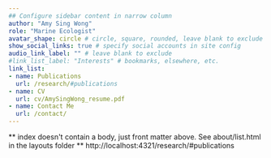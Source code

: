 ```yaml
---
## Configure sidebar content in narrow column
author: "Amy Sing Wong"
role: "Marine Ecologist"
avatar_shape: circle # circle, square, rounded, leave blank to exclude
show_social_links: true # specify social accounts in site config
audio_link_label: "" # leave blank to exclude
#link_list_label: "Interests" # bookmarks, elsewhere, etc.
link_list:
- name: Publications
  url: /research/#publications
- name: CV
  url: cv/AmySingWong_resume.pdf
- name: Contact Me
  url: /contact/
---
```


** index doesn't contain a body, just front matter above.
See about/list.html in the layouts folder **
http://localhost:4321/research/#publications

